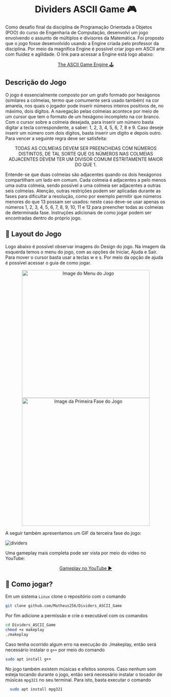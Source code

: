 <h1 align="center" style="font-weight: bold;">Dividers ASCII Game 🎮</h1>

<p>Como desafio final da disciplina de Programação Orientada a Objetos (POO) do curso de Engenharia de Computação, desenvolvi um jogo
envolvendo o assunto de múltiplos e divisores da Matemática. Foi proposto que o jogo fosse desenvolvido usando a Engine criada pelo 
professor da disciplina. Por meio da magnífica Engine é possível criar jogo em ASCII arte com fluídez e agilidade. O link para acessar a Engine está logo abaixo:</p>

<p align="center">
    <a href="https://github.com/victorHSS/Cpp-ASCII-Game-Engine">The ASCII Game Engine 🕹️</a>
</p>

<h2>Descrição do Jogo</h2>
<p>O jogo é essencialmente composto por um grafo formado por hexágonos (similares a colmeias, termo que comumente será usado também) na cor amarela, nos quais o jogador pode inserir números inteiros positivos de, no máximo, dois dígitos. A navegação pelas colmeias acontece por meio de um cursor que tem o formato de um hexágono incompleto na cor branco. Com o cursor sobre a colmeia desejada, para inserir um número basta digitar a tecla correspondente, a saber: 1, 2, 3, 4, 5, 6, 7, 8 e 9. Caso deseje inserir um número com dois dígitos, basta inserir um dígito e depois outro. Para vencer a seguinte regra deve ser satisfeita:</p>

<p align="center">
    TODAS AS COLMEIAS DEVEM SER PREENCHIDAS COM NÚMEROS DISTINTOS, DE TAL SORTE QUE OS NÚMEROS NAS COLMEIAS ADJACENTES DEVEM TER UM DIVISOR COMUM ESTRITAMENTE MAIOR DO QUE 1.
</p>

<p>Entende-se que duas colmeias são adjacentes quando os dois hexágonos compartilham um lado em comum. Cada colmeia é adjacentes a pelo menos uma outra colmeia, sendo possível a uma colmeia ser adjacentes a outras seis colmeias.
Atenção, outras restrições podem ser aplicadas durante as fases para dificultar a resolução, como por exemplo permitir que números menores do que 13 possam ser usados: neste caso deve-se usar apenas os números 1, 2, 3, 4, 5, 6, 7, 8, 9, 10,
 11 e 12 para preencher todas as colmeias de determinada fase. Instruções adicionais de como jogar podem ser encontradas dentro do próprio jogo.</p>

<h2 id="layout">🎨 Layout do Jogo</h2>
<!--
![Imagem1](https://github.com/user-attachments/assets/6b5d1089-0090-4b59-94bc-3d96b96307ab)
![Imagem2](https://github.com/user-attachments/assets/f22a5594-27c0-4683-83c8-90326991ea1a)
-->

<p>Logo abaixo é possível observar imagens do Design do jogo. Na imagem da esquerda temos o menu do jogo, com as opções de Iniciar, Ajuda e Sair. Para mover o cursor basta usar a teclas w e s.
Por meio da opção de ajuda é possível acessar o guia de como jogar.</p>

<p align="center">
    <img src="https://github.com/user-attachments/assets/6b5d1089-0090-4b59-94bc-3d96b96307ab" alt="Image do Menu do Jogo" width="400px">
    <img src="https://github.com/user-attachments/assets/f22a5594-27c0-4683-83c8-90326991ea1a" alt="Image da Primeira Fase do Jogo" width="400px">
</p>

A seguir também apresentamos um GIF da terceira fase do jogo:

![dividers](https://github.com/user-attachments/assets/4865da14-99df-4421-9763-7e9857b3d98e)

<p>Uma gameplay mais completa pode ser vista por meio do video no YouTube:</p>
<p align="center">
    <a href="https://www.youtube.com/watch?v=dIBq-FbOSdk">Gameplay no YouTube ▶️</a>
</p>

<h2 id="started">🚀 Como jogar?</h2>

Em um sistema `Linux` clone o repositório com o comando

```bash
git clone github.com/Matheus256/Dividers_ASCII_Game
```

Por fim adicione a permissão e crie o executável com os comandos

```bash
cd Dividers_ASCII_Game
chmod +x makeplay
./makeplay
```
Caso tenha ocorrido algum erro na execução do ./makeplay, então será necessário instalar o `g++` por meio do comando
```bash
sudo apt install g++
```

No jogo também existem músicas e efeitos sonoros. Caso nenhum som esteja tocando durante o jogo, então será necessário instalar o tocador de músicas `mpg321` no seu terminal. Para isto, basta executar o comando
```bash
  sudo apt install mpg321
```


